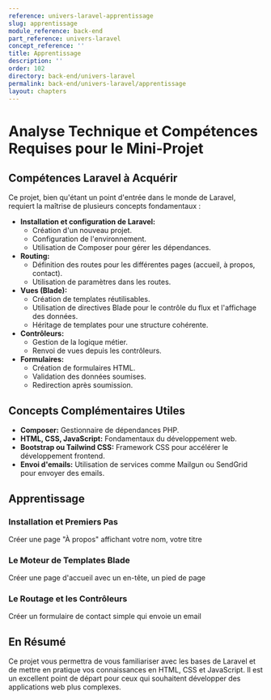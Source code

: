 ```yaml
---
reference: univers-laravel-apprentissage
slug: apprentissage
module_reference: back-end
part_reference: univers-laravel
concept_reference: ''
title: Apprentissage
description: ''
order: 102
directory: back-end/univers-laravel
permalink: back-end/univers-laravel/apprentissage
layout: chapters
---
```


# Analyse Technique et Compétences Requises pour le Mini-Projet

## Compétences Laravel à Acquérir

Ce projet, bien qu'étant un point d'entrée dans le monde de Laravel, requiert la maîtrise de plusieurs concepts fondamentaux :

  * **Installation et configuration de Laravel:**
      * Création d'un nouveau projet.
      * Configuration de l'environnement.
      * Utilisation de Composer pour gérer les dépendances.
  * **Routing:**
      * Définition des routes pour les différentes pages (accueil, à propos, contact).
      * Utilisation de paramètres dans les routes.
  * **Vues (Blade):**
      * Création de templates réutilisables.
      * Utilisation de directives Blade pour le contrôle du flux et l'affichage des données.
      * Héritage de templates pour une structure cohérente.
  * **Contrôleurs:**
      * Gestion de la logique métier.
      * Renvoi de vues depuis les contrôleurs.
  * **Formulaires:**
      * Création de formulaires HTML.
      * Validation des données soumises.
      * Redirection après soumission.

## Concepts Complémentaires Utiles

  * **Composer:** Gestionnaire de dépendances PHP.
  * **HTML, CSS, JavaScript:** Fondamentaux du développement web.
  * **Bootstrap ou Tailwind CSS:** Framework CSS pour accélérer le développement frontend.
  * **Envoi d'emails:** Utilisation de services comme Mailgun ou SendGrid pour envoyer des emails.


## Apprentissage


### Installation et Premiers Pas
Créer une page "À propos" affichant votre nom, votre titre 

### Le Moteur de Templates Blade
Créer une page d'accueil avec un en-tête, un pied de page 

### Le Routage et les Contrôleurs
Créer un formulaire de contact simple qui envoie un email 


## En Résumé

Ce projet vous permettra de vous familiariser avec les bases de Laravel et de mettre en pratique vos connaissances en HTML, CSS et JavaScript. Il est un excellent point de départ pour ceux qui souhaitent développer des applications web plus complexes.
